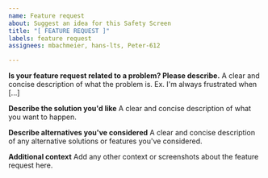 ```yaml
---
name: Feature request
about: Suggest an idea for this Safety Screen
title: "[ FEATURE REQUEST ]"
labels: feature request
assignees: mbachmeier, hans-lts, Peter-612

---
```


**Is your feature request related to a problem? Please describe.**
A clear and concise description of what the problem is. Ex. I'm always frustrated when [...]

**Describe the solution you'd like**
A clear and concise description of what you want to happen.

**Describe alternatives you've considered**
A clear and concise description of any alternative solutions or features you've considered.

**Additional context**
Add any other context or screenshots about the feature request here.
